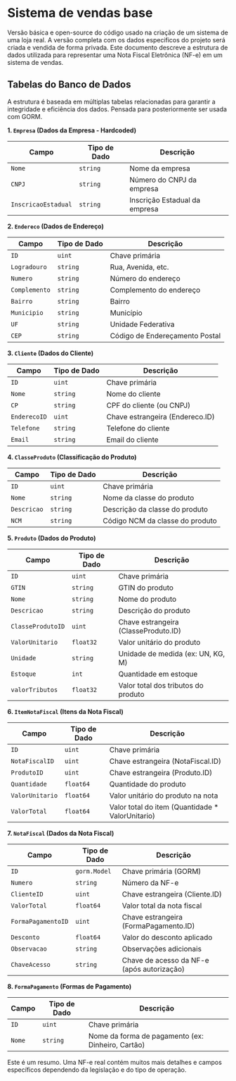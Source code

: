 # Sistema de vendas base
Versão básica e open-source do código usado na criação de um sistema de uma loja real. A versão completa com os dados especificos do projeto será criada e vendida de forma privada. Este documento descreve a estrutura de dados utilizada para representar uma Nota Fiscal Eletrônica (NF-e) em um sistema de vendas.

## Tabelas do Banco de Dados

A estrutura é baseada em múltiplas tabelas relacionadas para garantir a integridade e eficiência dos dados. Pensada para posteriormente ser usada com GORM.

**1. `Empresa` (Dados da Empresa - Hardcoded)**

| Campo               | Tipo de Dado  | Descrição                                        |
|---------------------|---------------|--------------------------------------------------|
| `Nome`              | `string`      | Nome da empresa                                  |
| `CNPJ`              | `string`      | Número do CNPJ da empresa                        |
| `InscricaoEstadual` | `string`      | Inscrição Estadual da empresa                    |


**2. `Endereco` (Dados de Endereço)**

| Campo        | Tipo de Dado  | Descrição                                 |
|--------------|---------------|-------------------------------------------|
| `ID`         | `uint`        | Chave primária                            |
| `Logradouro` | `string`      | Rua, Avenida, etc.                        |
| `Numero`     | `string`      | Número do endereço                        |
| `Complemento`| `string`      | Complemento do endereço                   |
| `Bairro`     | `string`      | Bairro                                    |
| `Municipio`  | `string`      | Município                                 |
| `UF`         | `string`      | Unidade Federativa                        |
| `CEP`        | `string`      | Código de Endereçamento Postal            |


**3. `Cliente` (Dados do Cliente)**

| Campo             | Tipo de Dado  | Descrição                                        |
|-------------------|---------------|--------------------------------------------------|
| `ID`              | `uint`        | Chave primária                                   |
| `Nome`            | `string`      | Nome do cliente                                  |
| `CP`              | `string`      | CPF do cliente (ou CNPJ)                         |
| `EnderecoID`      | `uint`        | Chave estrangeira (Endereco.ID)                  |
| `Telefone`        | `string`      | Telefone do cliente                              |
| `Email`           | `string`      | Email do cliente                                 |


**4. `ClasseProduto` (Classificação do Produto)**

| Campo             | Tipo de Dado   | Descrição                                          |
|-------------------|----------------|----------------------------------------------------|
| `ID`              | `uint`         | Chave primária                                     |
| `Nome`            | `string`       | Nome da classe do produto                          |
| `Descricao`       | `string`       | Descrição da classe do produto                     |
| `NCM`             | `string`       | Código NCM da classe do produto                    |


**5. `Produto` (Dados do Produto)**

| Campo             | Tipo de Dado  | Descrição                                      |
|-------------------|---------------|------------------------------------------------|
| `ID`              | `uint`        | Chave primária                                 |
| `GTIN`            | `string`      | GTIN do produto                                |
| `Nome`            | `string`      | Nome do produto                                |
| `Descricao`       | `string`      | Descrição do produto                           |
| `ClasseProdutoID` | `uint`        | Chave estrangeira (ClasseProduto.ID)           |
| `ValorUnitario`   | `float32`     | Valor unitário do produto                      |
| `Unidade`         | `string`      | Unidade de medida (ex: UN, KG, M)              |
| `Estoque`         | `int`         | Quantidade em estoque                          |
| `valorTributos`   | `float32`     | Valor total dos tributos do produto            |


**6. `ItemNotaFiscal` (Itens da Nota Fiscal)**

| Campo             | Tipo de Dado  | Descrição                                        |
|-------------------|---------------|--------------------------------------------------|
| `ID`              | `uint`        | Chave primária                                   |
| `NotaFiscalID`    | `uint`        | Chave estrangeira (NotaFiscal.ID)                |
| `ProdutoID`       | `uint`        | Chave estrangeira (Produto.ID)                   |
| `Quantidade`      | `float64`     | Quantidade do produto                            |
| `ValorUnitario`   | `float64`     | Valor unitário do produto na nota                |
| `ValorTotal`      | `float64`     | Valor total do item (Quantidade * ValorUnitario) |


**7. `NotaFiscal` (Dados da Nota Fiscal)**

| Campo             | Tipo de Dado  | Descrição                                       |
|-------------------|---------------|-------------------------------------------------|
| `ID`              | `gorm.Model`  | Chave primária (GORM)                           |
| `Numero`          | `string`      | Número da NF-e                                  |
| `ClienteID`       | `uint`        | Chave estrangeira (Cliente.ID)                  |
| `ValorTotal`      | `float64`     | Valor total da nota fiscal                      |
| `FormaPagamentoID`| `uint`        | Chave estrangeira (FormaPagamento.ID)           |
| `Desconto`        | `float64`     | Valor do desconto aplicado                      |
| `Observacao`      | `string`      | Observações adicionais                          |
| `ChaveAcesso`     | `string`      | Chave de acesso da NF-e (após autorização)      |


**8. `FormaPagamento` (Formas de Pagamento)**

| Campo             | Tipo de Dado | Descrição                                         |
|-------------------|--------------|---------------------------------------------------|
| `ID`              | `uint`       | Chave primária                                    |
| `Nome`            | `string`     | Nome da forma de pagamento (ex: Dinheiro, Cartão) |


Este é um resumo. Uma NF-e real contém muitos mais detalhes e campos específicos dependendo da legislação e do tipo de operação. 
